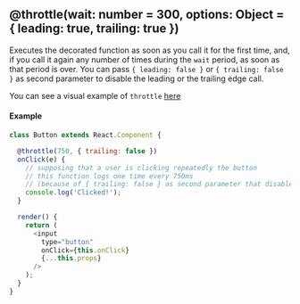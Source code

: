 ## @throttle(wait: number = 300, options: Object = { leading: true, trailing: true })

Executes the decorated function as soon as you call it for the first time, and, if you call it again any number of times during the `wait` period, as soon as that period is over.
You can pass `{ leading: false }` or `{ trailing: false }` as second parameter to disable the leading or the trailing edge call.

You can see a visual example of `throttle` [here](http://demo.nimius.net/debounce_throttle/)

#### Example

```js
class Button extends React.Component {

  @throttle(750, { trailing: false })
  onClick(e) {
    // supposing that a user is clicking repeatedly the button
    // this function logs one time every 750ms
    // (because of { trailing: false } as second parameter that disables the trailing edge)
    console.log('Clicked!');
  }

  render() {
    return (
      <input
        type="button"
        onClick={this.onClick}
        {...this.props}
      />
    );
  }
}
```
